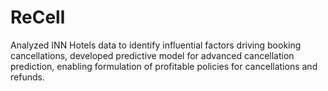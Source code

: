 # ReCell
Analyzed INN Hotels data to identify influential factors driving booking cancellations, developed predictive model for advanced cancellation prediction, enabling formulation of profitable policies for cancellations and refunds.
